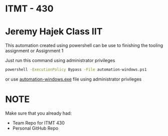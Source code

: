 # ITMT - 430
# Jeremy Hajek Class IIT

This automation created using powershell can be use to finishing the tooling assignment or Assignment 1

Just run this command using administrator privileges
``` bash
powershell -ExecutionPolicy Bypass -File automation-windows.ps1
```
or use [automation-windows.exe](https://github.com/enriqueardieanbudiono/itmt-430-automation/raw/main/automation-windows.exe) file using administrator privileges

# NOTE

Make sure that you already had:
- Team Repo for ITMT 430
- Personal GitHub Repo